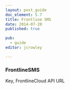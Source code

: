 ```yaml
---
layout: post_guide
doc_element: 5.7
title: Frontline SMS
date: 2014-07-20
published: true

pub: 
  - guide
editor: jcrowley

---
```


### FrontlineSMS
Key, FrontlineCloud API URL

